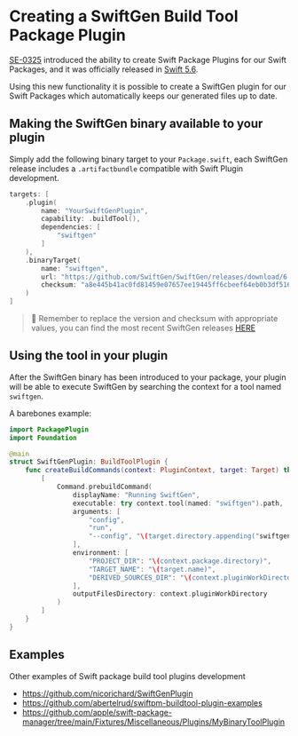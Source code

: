 # Creating a SwiftGen Build Tool Package Plugin

[SE-0325](https://github.com/apple/swift-evolution/blob/main/proposals/0325-swiftpm-additional-plugin-apis.md) introduced the ability to create Swift Package Plugins for our Swift Packages, and it was officially released in [Swift 5.6](https://github.com/apple/swift/blob/main/CHANGELOG.md#swift-56).

Using this new functionality it is possible to create a SwiftGen plugin for our Swift Packages which automatically keeps our generated files up to date.

## Making the SwiftGen binary available to your plugin

Simply add the following binary target to your `Package.swift`, each SwiftGen release includes a `.artifactbundle` compatible with Swift Plugin development.

```swift
targets: [
    .plugin(
        name: "YourSwiftGenPlugin",
        capability: .buildTool(),
        dependencies: [
            "swiftgen"
        ]
    ),    
    .binaryTarget(
        name: "swiftgen",
        url: "https://github.com/SwiftGen/SwiftGen/releases/download/6.5.1/swiftgen.artifactbundle.zip",
        checksum: "a8e445b41ac0fd81459e07657ee19445ff6cbeef64eb0b3df51637b85f925da8"
    )
]
```

> 👋 Remember to replace the version and checksum with appropriate values, you can find the most recent SwiftGen releases [HERE](https://github.com/SwiftGen/SwiftGen/releases)

## Using the tool in your plugin

After the SwiftGen binary has been introduced to your package, your plugin will be able to execute SwiftGen by searching the context for a tool named `swiftgen`.

A barebones example:

```swift
import PackagePlugin
import Foundation

@main
struct SwiftGenPlugin: BuildToolPlugin {
    func createBuildCommands(context: PluginContext, target: Target) throws -> [Command] {
        [
            Command.prebuildCommand(
                displayName: "Running SwiftGen",
                executable: try context.tool(named: "swiftgen").path,
                arguments: [
                    "config",
                    "run",
                    "--config", "\(target.directory.appending("swiftgen.yml"))"
                ],
                environment: [
                    "PROJECT_DIR": "\(context.package.directory)",
                    "TARGET_NAME": "\(target.name)",
                    "DERIVED_SOURCES_DIR": "\(context.pluginWorkDirectory)",
                ],
                outputFilesDirectory: context.pluginWorkDirectory
            )
        ]
    }
}
```

## Examples

Other examples of Swift package build tool plugins development

- <https://github.com/nicorichard/SwiftGenPlugin>
- <https://github.com/abertelrud/swiftpm-buildtool-plugin-examples>
- <https://github.com/apple/swift-package-manager/tree/main/Fixtures/Miscellaneous/Plugins/MyBinaryToolPlugin>
